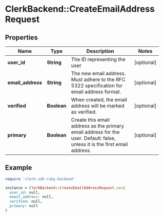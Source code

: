 # ClerkBackend::CreateEmailAddressRequest

## Properties

| Name | Type | Description | Notes |
| ---- | ---- | ----------- | ----- |
| **user_id** | **String** | The ID representing the user | [optional] |
| **email_address** | **String** | The new email address. Must adhere to the RFC 5322 specification for email address format. | [optional] |
| **verified** | **Boolean** | When created, the email address will be marked as verified. | [optional] |
| **primary** | **Boolean** | Create this email address as the primary email address for the user. Default: false, unless it is the first email address. | [optional] |

## Example

```ruby
require 'clerk-sdk-ruby-backend'

instance = ClerkBackend::CreateEmailAddressRequest.new(
  user_id: null,
  email_address: null,
  verified: null,
  primary: null
)
```

